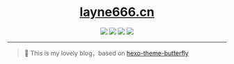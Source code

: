 <h1 align="center"><a href="https://layne666.cn" target="_blank">layne666.cn</a></h1>

<p align="center">
<a href="https://travis-ci.org/Layne666/layne666.cn"><img src="https://img.shields.io/travis/Layne666/layne666.cn"></a> 
<a href="https://github.com/Layne666/layne666.cn"><img src="https://img.shields.io/github/repo-size/Layne666/layne666.cn"></a> 
<a href="https://github.com/Layne666/layne666.cn/commits/master"><img src="https://img.shields.io/github/last-commit/layne666/layne666.cn"></a>
<a href="https://github.com/Layne666/layne666.cn/issues"><img src="https://img.shields.io/github/issues/Layne666/layne666.cn"></a> 
</p>

------------------------------

> 🍰 This is my lovely blog，based on [hexo-theme-butterfly](https://github.com/jerryc127/hexo-theme-butterfly)

